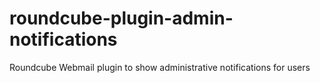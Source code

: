 # roundcube-plugin-admin-notifications
Roundcube Webmail plugin to show administrative notifications for users
